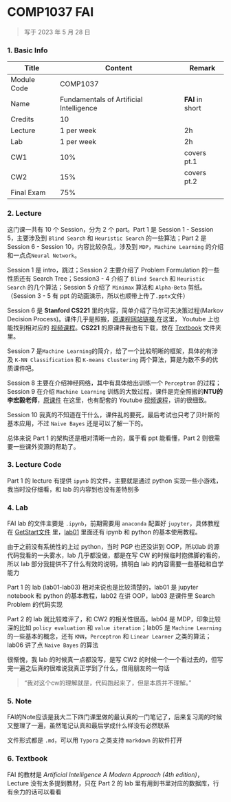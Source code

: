# COMP1037 FAI

>   写于 2023 年 5 月 28 日
>



### 1. Basic Info

| Title       | Content                                 | Remark           |
| ----------- | --------------------------------------- | ---------------- |
| Module Code | COMP1037                                |                  |
| Name        | Fundamentals of Artificial Intelligence | **FAI** in short |
| Credits     | 10                                      |                  |
| Lecture     | 1 per week                              | 2h               |
| Lab         | 1 per week                              | 2h               |
| CW1         | 10%                                     | covers pt.1      |
| CW2         | 15%                                     | covers pt.2      |
| Final Exam  | 75%                                     |                  |



### 2. Lecture

这门课一共有 10 个 Session，分为 2 个 part。Part 1 是 Session 1 - Session 5，主要涉及到 `Blind Search` 和 `Heuristic Search` 的一些算法；Part 2 是 Session 6 - Session 10，内容比较杂乱，涉及到 `MDP`，`Machine Learning` 的介绍和一点点`Neural Network`。

Session 1 是 intro，跳过；Session 2 主要介绍了 Problem Formulation 的一些性质还有 Search Tree；Session3 - 4 介绍了 `Blind Search` 和 `Heuristic Search` 的几个算法；Session 5 介绍了 `Minimax` 算法和 `Alpha-Beta` 剪纸。（Session 3 - 5 有 ppt 的动画演示，所以也顺带上传了`.pptx`文件）

Session 6 是 **Stanford CS221** 里的内容，简单介绍了马尔可夫决策过程(Markov Decision Process)。课件几乎是照搬，[原课程网站链接 ](https://stanford-cs221.github.io/autumn2022/modules/)在这里， Youtube 上也能找到相对应的 [视频课程](https://www.youtube.com/watch?v=9g32v7bK3Co&t=4047s)。**CS221** 的原课件我也有下载，放在 [Textbook](./Textbook) 文件夹里。

Session 7 是`Machine Learning`的简介，给了一个比较明晰的框架，具体的有涉及 `K-NN Classification` 和 `K-means Clustering` 两个算法，算是为数不多的优质课件吧。

Session 8 主要在介绍神经网络，其中有具体给出训练一个 `Perceptron` 的过程；Session 9 在介绍 `Machine Learning` 训练的大致过程，课件是完全照搬的**NTU的李宏毅老师**，[原课件](https://speech.ee.ntu.edu.tw/~hylee/ml/ml2021-course-data/regression%20(v16).pdf) 在这里，也有配套的 Youtube [视频课程](https://www.youtube.com/playlist?list=PLJV_el3uVTsMhtt7_Y6sgTHGHp1Vb2P2J)，讲的很细致。

Session 10 我真的不知道在干什么，课件乱的要死，最后考试也只考了贝叶斯的基本应用，不过 `Naive Bayes` 还是可以了解一下的。

总体来说 Part 1 的架构还是相对清晰一点的，属于看 ppt 能看懂，Part 2 则很需要一些课外资源的帮助了。



### 3. Lecture Code

Part 1 的 lecture 有提供 `ipynb` 的文件，主要就是通过 python 实现一些小游戏，我当时没仔细看，和 lab 的内容到也没有差特别多



### 4. Lab

FAI lab 的文件主要是 `.ipynb`，前期需要用 `anaconda` 配置好 `jupyter`，具体教程在 [GetStart文件](./LAB/FAI-GetStart.pdf) 里，[lab01](./LAB/lab01) 里面还有 ipynb 和 python 的基本使用教程。

由于之前没有系统性的上过 python，当时 PGP 也还没讲到 OOP，所以lab 的源代码我看的一头雾水，lab 几乎都没做，都是在写 CW 的时候临时抱佛脚的看的，所以 lab 部分我提供不了什么有效的说明，搞明白 lab 的内容需要一些基础和自学能力

Part 1 的 lab (lab01-lab03) 相对来说也是比较清楚的，lab01 是 jupyter notebook 和 python 的基本教程，lab02 在讲 OOP，lab03 是课件里 Search Problem 的代码实现

Part 2 的 lab 就比较难评了，和 CW2 的相关性很高。lab04 是 MDP，印象比较深的比如 `policy evaluation` 和 `value iteration`；lab05 是 `Machine Learning` 的一些基本的概念，还有 `KNN`，`Perceptron` 和 `Linear Learner` 之类的算法；lab06 讲了点 `Naive Bayes` 的算法

很惭愧，我 lab 的时候真一点都没写，是写 CW2 的时候一个一个看过去的，但写完一遍之后真的很难说我真正学到了什么，借用朋友的一句话

>   “我对这个cw的理解就是，代码跑起来了，但是本质并不理解。”



### 5. Note

FAI的Note应该是我大二下四门课里做的最认真的一门笔记了，后来复习周的时候又整理了一遍，虽然笔记认真和最后学成什么样没有必然联系

文件形式都是 `.md`，可以用 `Typora` 之类支持 `markdown` 的软件打开



### 6. Textbook

FAI 的教材是 *Artificial Intelligence A Modern Approach (4th edition)*，Lecture 没有太多提到教材，只在 Part 2 的 lab 里有用到书里对应的数据库，行有余力的话可以看看


